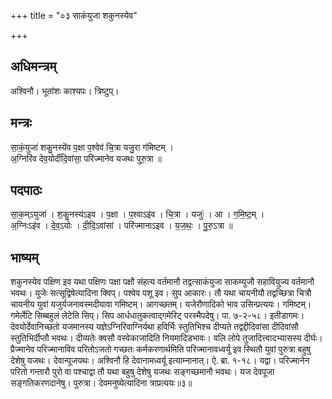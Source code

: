 +++
title = "०३ साकंयुजा शकुनस्येव"

+++
## अधिमन्त्रम्
अश्विनौ। भूतांशः काश्यपः। त्रिष्टुप्।

## मन्त्रः
सा॒कं॒युजा॑ शकु॒नस्ये॑व प॒क्षा प॒श्वेव॑ चि॒त्रा यजु॒रा ग॑मिष्टम् ।  
अ॒ग्निरि॑व देव॒योर्दी॑दि॒वांसा॒ परि॑ज्मानेव यजथः पुरु॒त्रा ॥

## पदपाठः
सा॒क॒म्ऽयुजा॑ । श॒कु॒नस्य॑ऽइव । प॒क्षा । प॒श्वाऽइ॑व । चि॒त्रा । यजुः॑ । आ । ग॒मि॒ष्ट॒म् ।  
अ॒ग्निःऽइ॑व । दे॒व॒ऽयोः । दी॒दि॒ऽवांसा॑ । परि॑ज्मानाऽइव । य॒ज॒थः॒ । पु॒रु॒ऽत्रा ॥

## भाष्यम्
शकुनस्येव पक्षिण इव यथा पक्षिणः पक्षा पक्षौ संहत्य वर्तमानौ तद्वत्साकंयुजा साकम्युजौ सहावियुज्य वर्तमानौ भवथः। युजेः सत्सूद्विषेत्यादिना क्विप्। पश्वेव पशू इव। सुप आकारः। तौ यथा चायनीयौ तद्वच्छित्रा चित्रौ चायनीय युवां यजुर्यजनावस्मदीयावा गमिष्टम्। आगच्छतम्। यजेरौणादिको भाव उसिन्प्रत्ययः। गमिष्टम्। गमेर्लेटि सिब्बहुलं लेटेति सिप्। सिप आर्धधातुकत्वाद्गमेरिट् परस्मैपदेषु। पा. ७-२-५८। इतीडागमः। देवयोर्देवानिच्छतो यजमानस्य यज्ञेऽग्निरिवाग्निर्यथा हविर्भिः स्तुतिभिश्च दीप्यते तद्वद्दीदिवांसा दीदिवांसौ स्तुतिभिर्दीप्तौ भवथः। दीव्यतेः क्वसौ वस्वेकाजादिति नियमादिडभावः। वलि लोपे तुजादित्त्वादभ्यासस्य दीर्घः। प्रैज्मानेव परिज्मानाविव परितोऽजतो गच्छतः कर्मकरणार्थमिति परिज्मानावध्वर्यू इव स्थितौ युवां पुरुत्रा बहुषु देशेषु यजथः। देवान्पूजयथः। अश्विनौ हि देवानामध्वर्यू इत्याम्नानात्। ऐ. ब्रा. १-१८। यद्वा। परिज्मानेन परितो गन्तारौ पुरो वा पश्चाद्वा तौ यथा बहुषु देशेषु यजथः सङ्गच्छमानौ भवथः। यज देवपूजा सङ्गतिकरणदानेषु। पुरुत्रा। देवमनुष्येत्यादिना त्राप्रत्ययः॥३॥